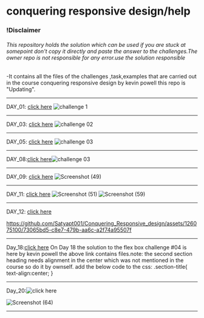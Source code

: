 <h1>conquering responsive design/help</h1>
<h3>!Disclaimer</h3>
<h6>This repository holds the solution which can be used if you are stuck at somepoint don't copy it directly and paste the answer to the challenges.The owner repo is not responsible for any error.use the solution responsible</h6> 
<p>-It contains all the files of the challenges ,task,examples that are carried out in the course conquering responsive design by kevin powell this repo  is "Updating".</p>

***
DAY_01: [click here](https://github.com/Satyapt001/Conquering_Responsive_design/tree/8d3f0cd9153c1fa9735bcc9eeac6c3e54016832d/challenges/day_01/challenge01)
![challenge 1](https://github.com/Satyapt001/Conquering_Responsive_design/assets/126075100/68199df5-3950-43c4-845b-976fde056759)

***
DAY_03: [click here](https://github.com/Satyapt001/Conquering_Responsive_design/tree/8d3f0cd9153c1fa9735bcc9eeac6c3e54016832d/challenges/day_03/challenge02)
![challenge 02](https://github.com/Satyapt001/Conquering_Responsive_design/assets/126075100/b96cfb70-f9a3-4e0e-a02c-2a46cbed7dad)

***
DAY_05: [click here](https://github.com/Satyapt001/Conquering_Responsive_design/tree/8d3f0cd9153c1fa9735bcc9eeac6c3e54016832d/challenges/day_05/challenge%2003/solution)
![challenge 03](https://github.com/Satyapt001/Conquering_Responsive_design/assets/126075100/ddf21c7b-d1a1-4741-bcd7-05c6920ce354)
***
DAY_08:[click here](https://github.com/Satyapt001/Conquering_Responsive_design/tree/8d3f0cd9153c1fa9735bcc9eeac6c3e54016832d/challenges/day_08)![challenge 03](https://github.com/Satyapt001/Conquering_Responsive_design/assets/126075100/ddf21c7b-d1a1-4741-bcd7-05c6920ce354)


***
DAY_09: [click here](https://github.com/Satyapt001/Conquering_Responsive_design/tree/8d3f0cd9153c1fa9735bcc9eeac6c3e54016832d/challenges/day_09/solution)
![Screenshot (49)](https://github.com/Satyapt001/Conquering_Responsive_design/assets/126075100/a40ea5a4-16a7-460d-b9d2-9bfb147002c5)

***
DAY_11: [click here](https://github.com/Satyapt001/Conquering_Responsive_design/tree/8d3f0cd9153c1fa9735bcc9eeac6c3e54016832d/challenges/day_11)
![Screenshot (51)](https://github.com/Satyapt001/Conquering_Responsive_design/assets/126075100/3bab326e-f4c4-4e12-ab0d-981e0af89973)
![Screenshot (59)](https://github.com/Satyapt001/Conquering_Responsive_design/assets/126075100/58c54b00-e170-4e7c-a0e7-7cec1fe2529f)

***
DAY_12: [click here](https://github.com/Satyapt001/Conquering_Responsive_design/tree/8d3f0cd9153c1fa9735bcc9eeac6c3e54016832d/challenges/day_12/solution)

https://github.com/Satyapt001/Conquering_Responsive_design/assets/126075100/73065bd5-c8e7-479b-aa6c-a2f74a95507f

***

Day_18:[click here](https://github.com/Satyapt001/Conquering_Responsive_design/tree/96e85323f5207a2c407631838c3f4613b9f005ab/Day_18/solution_flexbox_challegne%2304)
On Day 18 the solution to the flex box challenge #04 is here by kevin powell the above link contains files.note: the second section heading needs alignment in the center which was not mentioned in the course so do it by ownself.
add the below code to the css:
.section-title{
text-align:center;
}
***
Day_20:![click here](https://github.com/Satyapt001/Conquering_Responsive_design/tree/7f799632256543335b976ced8668d2dd7f5e9574/Day_20)

![Screenshot (64)](https://github.com/Satyapt001/Conquering_Responsive_design/assets/126075100/15f7d2d1-6435-472c-85f7-2eeecafb98e0)

***

